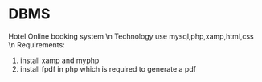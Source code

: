 # DBMS
Hotel  Online booking system \n
Technology use mysql,php,xamp,html,css \n 
Requirements:
1. install xamp and myphp
2. install fpdf in php which is required to generate a pdf
